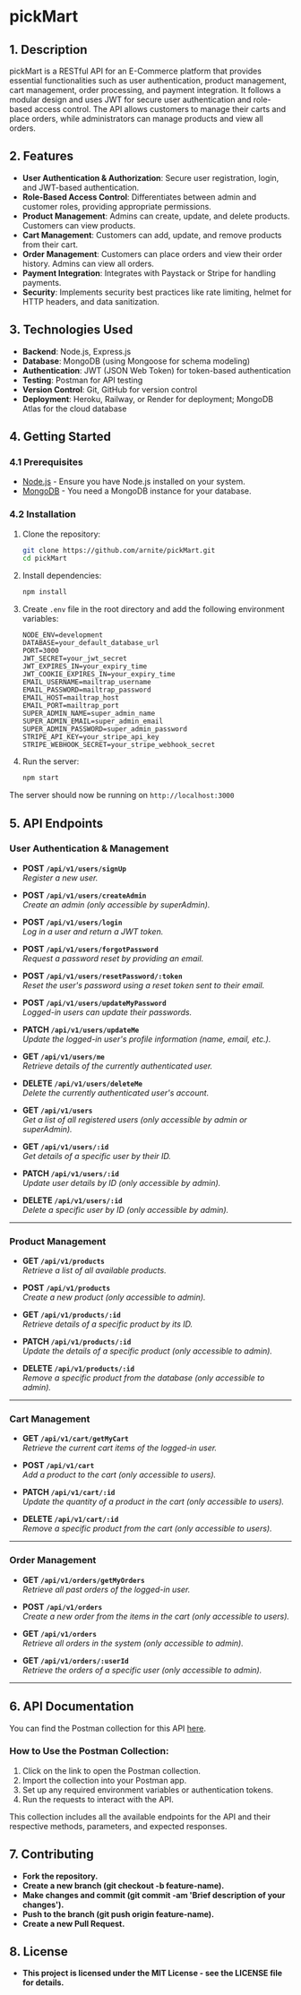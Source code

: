 # pickMart

## 1. Description

pickMart is a RESTful API for an E-Commerce platform that provides essential functionalities such as user authentication, product management, cart management, order processing, and payment integration. It follows a modular design and uses JWT for secure user authentication and role-based access control. The API allows customers to manage their carts and place orders, while administrators can manage products and view all orders.

## 2. Features

- **User Authentication & Authorization**: Secure user registration, login, and JWT-based authentication.
- **Role-Based Access Control**: Differentiates between admin and customer roles, providing appropriate permissions.
- **Product Management**: Admins can create, update, and delete products. Customers can view products.
- **Cart Management**: Customers can add, update, and remove products from their cart.
- **Order Management**: Customers can place orders and view their order history. Admins can view all orders.
- **Payment Integration**: Integrates with Paystack or Stripe for handling payments.
- **Security**: Implements security best practices like rate limiting, helmet for HTTP headers, and data sanitization.

## 3. Technologies Used

- **Backend**: Node.js, Express.js
- **Database**: MongoDB (using Mongoose for schema modeling)
- **Authentication**: JWT (JSON Web Token) for token-based authentication
- **Testing**: Postman for API testing
- **Version Control**: Git, GitHub for version control
- **Deployment**: Heroku, Railway, or Render for deployment; MongoDB Atlas for the cloud database

## 4. Getting Started

### 4.1 Prerequisites

- [Node.js](https://nodejs.org/) - Ensure you have Node.js installed on your system.
- [MongoDB](https://www.mongodb.com/) - You need a MongoDB instance for your database.

### 4.2 Installation

1. Clone the repository:

   ```bash
   git clone https://github.com/arnite/pickMart.git
   cd pickMart
   ```

2. Install dependencies:

   ```bash
   npm install
   ```

3. Create `.env` file in the root directory and add the following environment variables:

   ```env
   NODE_ENV=development
   DATABASE=your_default_database_url
   PORT=3000
   JWT_SECRET=your_jwt_secret
   JWT_EXPIRES_IN=your_expiry_time
   JWT_COOKIE_EXPIRES_IN=your_expiry_time
   EMAIL_USERNAME=mailtrap_username
   EMAIL_PASSWORD=mailtrap_password
   EMAIL_HOST=mailtrap_host
   EMAIL_PORT=mailtrap_port
   SUPER_ADMIN_NAME=super_admin_name
   SUPER_ADMIN_EMAIL=super_admin_email
   SUPER_ADMIN_PASSWORD=super_admin_password
   STRIPE_API_KEY=your_stripe_api_key
   STRIPE_WEBHOOK_SECRET=your_stripe_webhook_secret
   ```

4. Run the server:

   ```bash
   npm start
   ```

The server should now be running on `http://localhost:3000`

## 5. API Endpoints

### **User Authentication & Management**

- **POST `/api/v1/users/signUp`**  
  _Register a new user._

- **POST `/api/v1/users/createAdmin`**  
  _Create an admin (only accessible by superAdmin)._

- **POST `/api/v1/users/login`**  
  _Log in a user and return a JWT token._

- **POST `/api/v1/users/forgotPassword`**  
  _Request a password reset by providing an email._

- **POST `/api/v1/users/resetPassword/:token`**  
  _Reset the user's password using a reset token sent to their email._

- **POST `/api/v1/users/updateMyPassword`**  
  _Logged-in users can update their passwords._

- **PATCH `/api/v1/users/updateMe`**  
  _Update the logged-in user's profile information (name, email, etc.)._

- **GET `/api/v1/users/me`**  
  _Retrieve details of the currently authenticated user._

- **DELETE `/api/v1/users/deleteMe`**  
  _Delete the currently authenticated user's account._

- **GET `/api/v1/users`**  
  _Get a list of all registered users (only accessible by admin or superAdmin)._

- **GET `/api/v1/users/:id`**  
  _Get details of a specific user by their ID._

- **PATCH `/api/v1/users/:id`**  
  _Update user details by ID (only accessible by admin)._

- **DELETE `/api/v1/users/:id`**  
  _Delete a specific user by ID (only accessible by admin)._

---

### **Product Management**

- **GET `/api/v1/products`**  
  _Retrieve a list of all available products._

- **POST `/api/v1/products`**  
  _Create a new product (only accessible to admin)._

- **GET `/api/v1/products/:id`**  
  _Retrieve details of a specific product by its ID._

- **PATCH `/api/v1/products/:id`**  
  _Update the details of a specific product (only accessible to admin)._

- **DELETE `/api/v1/products/:id`**  
  _Remove a specific product from the database (only accessible to admin)._

---

### **Cart Management**

- **GET `/api/v1/cart/getMyCart`**  
  _Retrieve the current cart items of the logged-in user._

- **POST `/api/v1/cart`**  
  _Add a product to the cart (only accessible to users)._

- **PATCH `/api/v1/cart/:id`**  
  _Update the quantity of a product in the cart (only accessible to users)._

- **DELETE `/api/v1/cart/:id`**  
  _Remove a specific product from the cart (only accessible to users)._

---

### **Order Management**

- **GET `/api/v1/orders/getMyOrders`**  
  _Retrieve all past orders of the logged-in user._

- **POST `/api/v1/orders`**  
  _Create a new order from the items in the cart (only accessible to users)._

- **GET `/api/v1/orders`**  
  _Retrieve all orders in the system (only accessible to admin)._

- **GET `/api/v1/orders/:userId`**  
  _Retrieve the orders of a specific user (only accessible to admin)._

---

## 6. API Documentation

You can find the Postman collection for this API [here](https://documenter.getpostman.com/view/37611500/2sAYX2MjEo).

### How to Use the Postman Collection:

1. Click on the link to open the Postman collection.
2. Import the collection into your Postman app.
3. Set up any required environment variables or authentication tokens.
4. Run the requests to interact with the API.

This collection includes all the available endpoints for the API and their respective methods, parameters, and expected responses.

## 7. Contributing

- **Fork the repository.**
- **Create a new branch (git checkout -b feature-name).**
- **Make changes and commit (git commit -am 'Brief description of your changes').**
- **Push to the branch (git push origin feature-name).**
- **Create a new Pull Request.**

## 8. License

- **This project is licensed under the MIT License - see the LICENSE file for details.**
